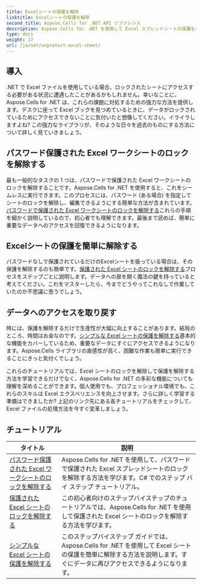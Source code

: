 ```yaml
---
title: Excelシートの保護を解除
linktitle: Excelシートの保護を解除
second_title: Aspose.Cells for .NET API リファレンス
description: Aspose.Cells for .NET を使用して Excel スプレッドシートの保護を解除する方法を学びます。C# 開発者向けの詳細なチュートリアル。
type: docs
weight: 17
url: /ja/net/unprotect-excel-sheet/
---
```

## 導入

.NET で Excel ファイルを使用している場合、ロックされたシートにアクセスする必要がある状況に遭遇したことがあるかもしれません。幸いなことに、Aspose.Cells for .NET は、これらの課題に対処するための強力な方法を提供します。デスクに座って Excel ブックを見つめているときに、データがロックされているためにアクセスできないことに気付いたと想像してください。イライラしますよね? この強力なライブラリが、そのような日々を過去のものにする方法について詳しく見ていきましょう。

## パスワード保護された Excel ワークシートのロックを解除する 

最も一般的なタスクの 1 つは、パスワードで保護された Excel ワークシートのロックを解除することです。Aspose.Cells for .NET を使用すると、これをシームレスに実行できます。このプロセスには、パスワード (ある場合) を指定してシートのロックを解除し、編集できるようにする簡単な方法が含まれています。[パスワードで保護された Excel ワークシートのロックを解除する](./unlock-password-protected-excel-worksheet/)これらの手順を細かく説明しているので、初心者でも理解できます。最後まで読めば、簡単に重要なデータへのアクセスを回復できるようになります。

## Excelシートの保護を簡単に解除する 

パスワードなしで保護されているだけのExcelシートを扱っている場合は、その保護を解除するのも簡単です。[保護された Excel シートのロックを解除する](./unlock-protected-excel-sheet/)プロセスをステップごとに説明します。データへの扉を開く魔法の鍵を持っていると考えてください。これをマスターしたら、今までどうやってこれなしで作業していたのか不思議に思うでしょう。

## データへのアクセスを取り戻す 

時には、保護を解除するだけで生産性が大幅に向上することがあります。結局のところ、時間はお金なのです。[シンプルな Excel シートの保護を解除する](./unprotect-simple-excel-sheet/)基本的な機能をカバーしているため、重要なデータにすぐにアクセスできるようになります。Aspose.Cells ライブラリの直感性が高く、困難な作業も簡単に実行できることにきっと気付くでしょう。 

これらのチュートリアルでは、Excel シートのロックを解除して保護を解除する方法を学習できるだけでなく、Aspose.Cells for .NET の多彩な機能についても理解を深めることができます。個人使用でも、プロフェッショナル環境でも、これらのスキルは Excel エクスペリエンスを向上させます。さらに詳しく学習する準備はできましたか? 上記のリンク先にある各チュートリアルをチェックして、Excel ファイルの処理方法を今すぐ変革しましょう。


## チュートリアル 
| タイトル | 説明 |
| --- | --- |
| [パスワード保護された Excel ワークシートのロックを解除する](./unlock-password-protected-excel-worksheet/) | Aspose.Cells for .NET を使用して、パスワードで保護された Excel スプレッドシートのロックを解除する方法を学びます。C# でのステップ バイ ステップ チュートリアル。 |  
| [保護された Excel シートのロックを解除する](./unlock-protected-excel-sheet/) | この初心者向けのステップバイステップのチュートリアルでは、Aspose.Cells for .NET を使用して保護された Excel シートのロックを解除する方法を学びます。  |  
| [シンプルな Excel シートの保護を解除する](./unprotect-simple-excel-sheet/) | このステップバイステップ ガイドでは、Aspose.Cells for .NET を使用して Excel シートの保護を簡単に解除する方法を説明します。すぐにデータに再びアクセスできるようになります。 |  